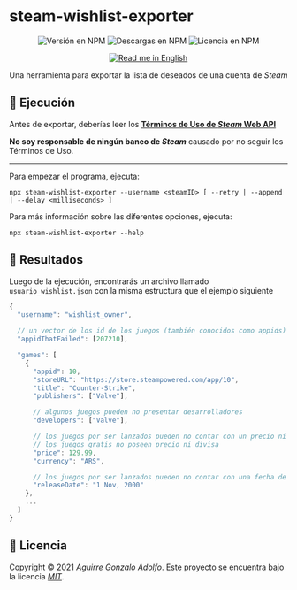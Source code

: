 # steam-wishlist-exporter

<div align="center">

![Versión en NPM](https://img.shields.io/npm/v/steam-wishlist-exporter)
![Descargas en NPM](https://img.shields.io/npm/dt/steam-wishlist-exporter)
![Licencia en NPM](https://img.shields.io/npm/l/steam-wishlist-exporter)

[![Read me in English](https://img.shields.io/badge/Read%20me%20in-English-brightgreen)](README.md)

</div>

<!-- summary -->

Una herramienta para exportar la lista de deseados de una cuenta de _Steam_

## 🚀 Ejecución

Antes de exportar, deberías leer los **[Términos de Uso de _Steam_ Web API](https://steamcommunity.com/dev/apiterms)**

**No soy responsable de ningún baneo de _Steam_** causado por no seguir los Términos de Uso.

---

Para empezar el programa, ejecuta:

```console
npx steam-wishlist-exporter --username <steamID> [ --retry | --append | --delay <milliseconds> ]
```

Para más información sobre las diferentes opciones, ejecuta:

```console
npx steam-wishlist-exporter --help
```

## 📂 Resultados

Luego de la ejecución, encontrarás un archivo llamado `usuario_wishlist.json` con la misma estructura que el ejemplo siguiente

```js
{
  "username": "wishlist_owner",

  // un vector de los id de los juegos (también conocidos como appids) que han presentado errores
  "appidThatFailed": [207210],

  "games": [
    {
      "appid": 10,
      "storeURL": "https://store.steampowered.com/app/10",
      "title": "Counter-Strike",
      "publishers": ["Valve"],

      // algunos juegos pueden no presentar desarrolladores
      "developers": ["Valve"],

      // los juegos por ser lanzados pueden no contar con un precio ni divisa aún
      // los juegos gratis no poseen precio ni divisa
      "price": 129.99,
      "currency": "ARS",

      // los juegos por ser lanzados pueden no contar con una fecha de lanzamiento aún
      "releaseDate": "1 Nov, 2000"
    },
    ...
  ]
}
```

## 📝 Licencia

Copyright © 2021 _Aguirre Gonzalo Adolfo_.
Este proyecto se encuentra bajo la licencia _[MIT](LICENSE)_.
